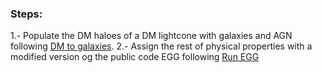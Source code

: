### Steps:
1.- Populate the DM haloes of a DM lightcone with galaxies and AGN following [DM to galaxies](https://github.com/xalolo/MAMBO/tree/main/Create%20catalogue/DM%20to%20galaxies).
2.- Assign the rest of physical properties with a modified version og the public code EGG following [Run EGG](https://github.com/xalolo/MAMBO/tree/main/Create%20catalogue/Run%20EGG)
